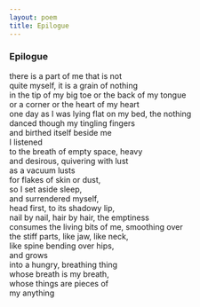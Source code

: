 ```yaml
---
layout: poem
title: Epilogue
---
```


### Epilogue

there is a part of me that is not  
quite myself, it is a grain of nothing  
in the tip of my big toe or the back of my tongue  
or a corner or the heart of my heart  
one day as I was lying flat on my bed, the nothing  
danced though my tingling fingers  
and birthed itself beside me  
I listened  
to the breath of empty space, heavy  
and desirous, quivering with lust  
as a vacuum lusts  
for flakes of skin or dust,  
so I set aside sleep,  
and surrendered myself,   
head first, to its shadowy lip,  
nail by nail, hair by hair, the emptiness  
consumes the living bits of me, smoothing over  
the stiff parts, like jaw, like neck,  
like spine bending over hips,  
and grows  
into a hungry, breathing thing  
whose breath is my breath,  
whose things are pieces of  
my anything  
